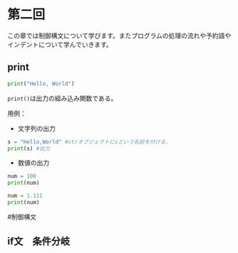 # 第二回
この章では制御構文について学びます。またプログラムの処理の流れや予約語やインデントについて学んでいきます。

## print

```python:p.py
print("Hello, World")
```

`print()`は出力の組み込み関数である。  

用例：  
- 文字列の出力

```python:s.py
s = "Hello,World" #strオブジェクトにsという名前を付ける.
print(s) #出力
```  

- 数値の出力

```python:num.py
num = 100
print(num)

num = 1.111
print(num)
```

#制御構文

## if文　条件分岐
